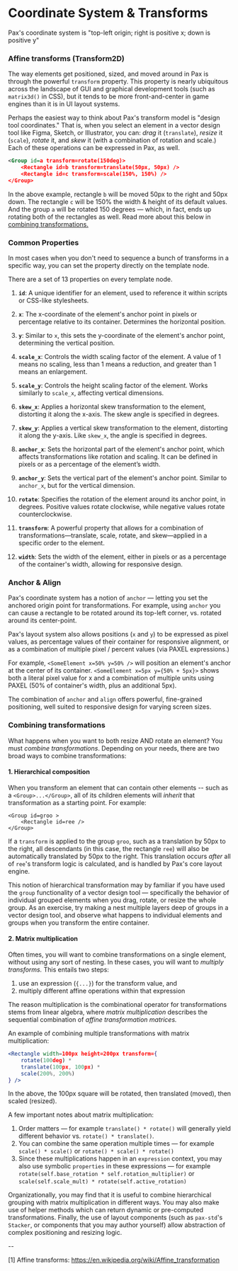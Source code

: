 # Coordinate System & Transforms

Pax's coordinate system is "top-left origin; right is positive x; down is positive y"

<!-- TODO: image illustrating coordinate system -->

### Affine transforms (Transform2D)

The way elements get positioned, sized, and moved around in Pax is through the powerful `transform` property.  This property is nearly ubiquitous across the landscape of GUI and graphical development tools (such as `matrix3d()` in CSS), but it tends to be more front-and-center in game engines than it is in UI layout systems.

Perhaps the easiest way to think about Pax's transform model is "design tool coordinates."  That is, when you select an element in a vector design tool like Figma, Sketch, or Illustrator, you can: _drag_ it (`translate`), _resize_ it (`scale`), _rotate_ it, and _skew_ it (with a combination of rotation and scale.)  Each of these operations can be expressed in Pax, as well.

```xml
<Group id=a transform=rotate(150deg)>
    <Rectangle id=b transform=translate(50px, 50px) />
    <Rectangle id=c transform=scale(150%, 150%) />
</Group>
```

In the above example, rectangle `b` will be moved 50px to the right and 50px down.  The rectangle `c` will be 150% the width & height of its default values.  And the group `a` will be rotated 150 degrees — which, in fact, ends up rotating both of the rectangles as well.  Read more about this below in [combining transformations.](#combining-transformations)


### Common Properties

In most cases when you don't need to sequence a bunch of transforms in a specific way, you can set the property directly on the template node. 

There are a set of 13 properties on every template node. 

1. **`id`**: A unique identifier for an element, used to reference it within scripts or CSS-like stylesheets.

2. **`x`**: The x-coordinate of the element's anchor point in pixels or percentage relative to its container. Determines the horizontal position.

3. **`y`**: Similar to `x`, this sets the y-coordinate of the element's anchor point, determining the vertical position.

4. **`scale_x`**: Controls the width scaling factor of the element. A value of 1 means no scaling, less than 1 means a reduction, and greater than 1 means an enlargement.

5. **`scale_y`**: Controls the height scaling factor of the element. Works similarly to `scale_x`, affecting vertical dimensions.

6. **`skew_x`**: Applies a horizontal skew transformation to the element, distorting it along the x-axis. The skew angle is specified in degrees.

7. **`skew_y`**: Applies a vertical skew transformation to the element, distorting it along the y-axis. Like `skew_x`, the angle is specified in degrees.

8. **`anchor_x`**: Sets the horizontal part of the element's anchor point, which affects transformations like rotation and scaling. It can be defined in pixels or as a percentage of the element’s width.

9. **`anchor_y`**: Sets the vertical part of the element's anchor point. Similar to `anchor_x`, but for the vertical dimension.

10. **`rotate`**: Specifies the rotation of the element around its anchor point, in degrees. Positive values rotate clockwise, while negative values rotate counterclockwise.

11. **`transform`**: A powerful property that allows for a combination of transformations—translate, scale, rotate, and skew—applied in a specific order to the element.

12. **`width`**: Sets the width of the element, either in pixels or as a percentage of the container's width, allowing for responsive design.


### Anchor & Align
Pax's coordinate system has a notion of `anchor` — letting you set the anchored origin point for transformations.  For example, using `anchor` you can cause a rectangle to be rotated around its top-left corner, vs. rotated around its center-point.  

<!-- TODO: insert image of an Anchor UI, e.g. from Flash/AI/Figma -- or animated example -->

Pax's layout system also allows positions (`x` and `y`) to be expressed as pixel values, as percentage values of their container for responsive alignment, or as a combination of multiple pixel / percent values (via PAXEL expressions.)

For example, `<SomeElement x=50% y=50% />` will position an element's anchor at the center of its container.  `<SomeElement x=5px y={50% + 5px}>` shows both a literal pixel value for x and a combination of multiple units using PAXEL (50% of container's width, plus an additional 5px).

<!-- TODO: insert image illustrating alignment relative to parent container -->

The combination of `anchor` and `align` offers powerful, fine-grained positioning, well suited to responsive design for varying screen sizes.



### Combining transformations

What happens when you want to both resize AND rotate an element?  You must _combine transformations_.  Depending on your needs, there are two broad ways to combine transformations:

#### 1. Hierarchical composition

When you transform an element that can contain other elements -- such as a `<Group>...</Group>`, all of its children elements will _inherit_ that transformation as a starting point.  For example:

```
<Group id=groo >
    <Rectangle id=ree />
</Group>
```

If a `transform` is applied to the group `groo`, such as a translation by 50px to the right, all descendants (in this case, the rectangle `ree`) will also be automatically translated by 50px to the right.  This translation occurs _after_ all of `ree`'s transform logic is calculated, and is handled by Pax's core layout engine.

This notion of hierarchical transformation may by familiar if you have used the `group` functionality of a vector design tool — specifically the behavior of individual grouped elements when you drag, rotate, or resize the whole group.  As an exercise, try making a nest multiple layers deep of groups in a vector design tool, and observe what happens to individual elements and groups when you transform the entire container.

#### 2. Matrix multiplication

Often times, you will want to combine transformations on a single element, without using any sort of nesting.  In these cases, you will want to _multiply transforms._  This entails two steps:

  1. use an expression (`{...}`) for the transform value, and
  2. multiply different affine operations within that expression

The reason multiplication is the combinational operator for transformations stems from linear algebra, where _matrix multiplication_ describes the sequential combination of _affine transformation matrices._

An example of combining multiple transformations with matrix multiplication:

```jsx
<Rectangle width=100px height=200px transform={
    rotate(100deg) *
    translate(100px, 100px) *
    scale(200%, 200%)
} />
```

In the above, the 100px square will be rotated, then translated (moved), then scaled (resized).

A few important notes about matrix multiplication:

 1. Order matters — for example `translate() * rotate()` will generally yield different behavior vs. `rotate() * translate()`.
 2. You can combine the same operation multiple times — for example `scale() * scale()` or `rotate() * scale() * rotate()`
 3. Since these multiplications happen in an `expression` context, you may also use symbolic `properties` in these expressions — for example `rotate(self.base_rotation * self.rotation_multiplier)` or `scale(self.scale_mult) * rotate(self.active_rotation)`


Organizationally, you may find that it is useful to combine hierarchical grouping with matrix multiplication in different ways.  You may also make use of helper methods which can return dynamic or pre-computed transformations.  Finally, the use of layout components (such as `pax-std`'s `Stacker`, or components that you may author yourself) allow abstraction of complex positioning and resizing logic.

--

[1] Affine transforms:  https://en.wikipedia.org/wiki/Affine_transformation

